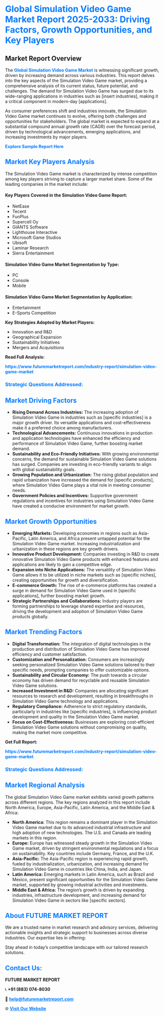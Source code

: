 <h1 style="color: #007BFF;">Global Simulation Video Game Market Report 2025-2033: Driving Factors, Growth Opportunities, and Key Players</h1>

<section id="overview">
<h2>Market Report Overview</h2>
<p>The <a href="https://www.futuremarketreport.com/industry-report/simulation-video-game-market" style="color: #007BFF; text-decoration: none;"><strong>Global Simulation Video Game Market</strong></a> is witnessing significant growth, driven by increasing demand across various industries. This report delves into the key aspects of the Simulation Video Game market, providing a comprehensive analysis of its current status, future potential, and challenges. The demand for Simulation Video Game has surged due to its wide-ranging applications in industries such as [insert industries], making it a critical component in modern-day [applications].</p>
<p>As consumer preferences shift and industries innovate, the Simulation Video Game market continues to evolve, offering both challenges and opportunities for stakeholders. The global market is expected to expand at a substantial compound annual growth rate (CAGR) over the forecast period, driven by technological advancements, emerging applications, and increasing investments by major players.</p>
</section>

<section id="overview">
<p><a href="https://www.futuremarketreport.com/request-sample/reportId=53355" style="color: #007BFF; text-decoration: none;"><strong>Explore Sample Report Here</strong></a></p>
</section>

<section id="key-players">
<h2 style="color: #007BFF;">Market Key Players Analysis</h2>
<p>The Simulation Video Game market is characterized by intense competition among key players striving to capture a larger market share. Some of the leading companies in the market include:</p>
<h4>Key Players Covered in the Simulation Video Game Report:</h4>
<ul><li>NetEase</li><li>Tecent</li><li>FunPlus</li><li>Supercell Oy</li><li>GIANTS Software</li><li>Lighthouse Interactive</li><li>Microsoft Game Studios</li><li>Ubisoft</li><li>Laminar Research</li><li>Sierra Entertainment</li></ul>
<h4>Simulation Video Game Market Segmentation by Type:</h4>
<ul><li>PC</li><li>Console</li><li>Mobile</li></ul>

<h4>Simulation Video Game Market Segmentation by Application:</h4>
<ul><li>Entertainment</li><li>E-Sports Competition</li></ul>
<p><strong>Key Strategies Adopted by Market Players:</strong></p>
<ul>
<li>Innovation and R&D</li>
<li>Geographical Expansion</li>
<li>Sustainability Initiatives</li>
<li>Mergers and Acquisitions</li>
</ul>
</section>

<section>
<p><strong>Read Full Analysis: </strong></p><a href="https://www.futuremarketreport.com/industry-report/simulation-video-game-market" style="color: #007BFF; text-decoration: none;"><strong>https://www.futuremarketreport.com/industry-report/simulation-video-game-market</strong></a>
<h3 style="color: #007BFF;">Strategic Questions Addressed:</h3>
</section>

<section id="driving-factors">
<h2 style="color: #007BFF;">Market Driving Factors</h2>
<ul>
<li><strong>Rising Demand Across Industries:</strong> The increasing adoption of Simulation Video Game in industries such as [specific industries] is a major growth driver. Its versatile applications and cost-effectiveness make it a preferred choice among manufacturers.</li>
<li><strong>Technological Advancements:</strong> Continuous innovations in production and application technologies have enhanced the efficiency and performance of Simulation Video Game, further boosting market demand.</li>
<li><strong>Sustainability and Eco-Friendly Initiatives:</strong> With growing environmental concerns, the demand for sustainable Simulation Video Game solutions has surged. Companies are investing in eco-friendly variants to align with global sustainability goals.</li>
<li><strong>Growing Population and Urbanization:</strong> The rising global population and rapid urbanization have increased the demand for [specific products], where Simulation Video Game plays a vital role in meeting consumer needs.</li>
<li><strong>Government Policies and Incentives:</strong> Supportive government regulations and incentives for industries using Simulation Video Game have created a conducive environment for market growth.</li>
</ul>
</section>

<section id="growth-opportunities">
<h2 style="color: #007BFF;">Market Growth Opportunities</h2>
<ul>
<li><strong>Emerging Markets:</strong> Developing economies in regions such as Asia-Pacific, Latin America, and Africa present untapped potential for the Simulation Video Game market. Increasing industrialization and urbanization in these regions are key growth drivers.</li>
<li><strong>Innovative Product Development:</strong> Companies investing in R&D to create innovative Simulation Video Game products with enhanced features and applications are likely to gain a competitive edge.</li>
<li><strong>Expansion into Niche Applications:</strong> The versatility of Simulation Video Game allows it to be utilized in niche markets such as [specific niches], creating opportunities for growth and diversification.</li>
<li><strong>E-commerce Growth:</strong> The rise of e-commerce platforms has created a surge in demand for Simulation Video Game used in [specific applications], further boosting market growth.</li>
<li><strong>Strategic Partnerships and Collaborations:</strong> Industry players are forming partnerships to leverage shared expertise and resources, driving the development and adoption of Simulation Video Game products globally.</li>
</ul>
</section>

<section id="trending-factors">
<h2 style="color: #007BFF;">Market Trending Factors</h2>
<ul>
<li><strong>Digital Transformation:</strong> The integration of digital technologies in the production and distribution of Simulation Video Game has improved efficiency and customer satisfaction.</li>
<li><strong>Customization and Personalization:</strong> Consumers are increasingly seeking personalized Simulation Video Game solutions tailored to their specific needs, prompting companies to offer customizable options.</li>
<li><strong>Sustainability and Circular Economy:</strong> The push towards a circular economy has driven demand for recyclable and reusable Simulation Video Game solutions.</li>
<li><strong>Increased Investment in R&D:</strong> Companies are allocating significant resources to research and development, resulting in breakthroughs in Simulation Video Game technology and applications.</li>
<li><strong>Regulatory Compliance:</strong> Adherence to strict regulatory standards, particularly in industries like [specific industries], is influencing product development and quality in the Simulation Video Game market.</li>
<li><strong>Focus on Cost-Effectiveness:</strong> Businesses are exploring cost-efficient Simulation Video Game solutions without compromising on quality, making the market more competitive.</li>
</ul>
</section>

<section>
<p><strong>Get Full Report: </strong></p><a href="https://www.futuremarketreport.com/industry-report/simulation-video-game-market" style="color: #007BFF; text-decoration: none;"><strong>https://www.futuremarketreport.com/industry-report/simulation-video-game-market</strong></a>
<h3 style="color: #007BFF;">Strategic Questions Addressed:</h3>
</section>


<section id="regional-analysis">
<h2 style="color: #007BFF;">Market Regional Analysis</h2>
<p>The global Simulation Video Game market exhibits varied growth patterns across different regions. The key regions analyzed in this report include North America, Europe, Asia-Pacific, Latin America, and the Middle East & Africa:</p>
<ul>
<li><strong>North America:</strong> This region remains a dominant player in the Simulation Video Game market due to its advanced industrial infrastructure and high adoption of new technologies. The U.S. and Canada are leading markets in this region.</li>
<li><strong>Europe:</strong> Europe has witnessed steady growth in the Simulation Video Game market, driven by stringent environmental regulations and a focus on sustainability. Key countries include Germany, France, and the U.K.</li>
<li><strong>Asia-Pacific:</strong> The Asia-Pacific region is experiencing rapid growth, fueled by industrialization, urbanization, and increasing demand for Simulation Video Game in countries like China, India, and Japan.</li>
<li><strong>Latin America:</strong> Emerging markets in Latin America, such as Brazil and Mexico, present significant opportunities for the Simulation Video Game market, supported by growing industrial activities and investments.</li>
<li><strong>Middle East & Africa:</strong> The region’s growth is driven by expanding industries, infrastructure development, and increasing demand for Simulation Video Game in sectors like [specific sectors].</li>
</ul>
</section>

<footer>
<h2 style="color: #007BFF;">About FUTURE MARKET REPORT</h2>
<p>We are a trusted name in market research and advisory services, delivering actionable insights and strategic support to businesses across diverse industries. Our expertise lies in offering:</p>

<p>Stay ahead in today’s competitive landscape with our tailored research solutions.</p>

<h2 style="color: #007BFF;">Contact Us:</h2>
<p><strong>FUTURE MARKET REPORT</strong></p>
<p>📞 <strong>+91 (883) 074-8030</strong></p>
<p>📧 <strong><a href="mailto:help@futuremarketreport.com" style="color: #007BFF;">help@futuremarketreport.com</a></strong></p>
<p>🌐 <strong><a href="https://www.futuremarketreport.com/" style="color: #007BFF;">Visit Our Website</a></strong></p>
</footer>